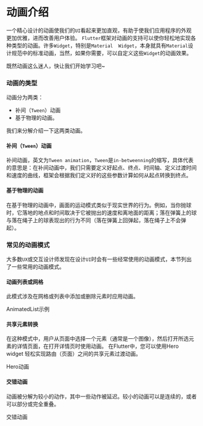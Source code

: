 # 动画介绍

一个精心设计的动画使我们的`UI`看起来更加直观，有助于使我们应用程序的外观更加优雅，进而改善用户体验。 `Flutter`框架对动画的支持可以使你轻松地实现各种类型的动画。许多`Widget`，特别是`Material  Widget`，本身就具有`Material`设计规范中的标准动画，当然，如果你需要，可以自定义这些`Widget`的动画效果。

既然动画这么迷人，快让我们开始学习吧~

### 动画的类型

动画分为两类：

- 补间（`Tween`）动画
- 基于物理的动画。

我们来分解介绍一下这两类动画。

#### 补间（`Tween`）动画

补间动画，英文为`Tween animation`，`Tween`是`in-betweenning`的缩写，具体代表的意思是：在补间动画中，我们只需要定义好起点、终点、时间轴、定义过渡时间和速度的曲线，框架会根据我们定义好的这些参数计算如何从起点转换到终点。

#### 基于物理的动画

在基于物理的动画中，画面的运动模式类似于现实世界的行为。例如，当你抛球时，它落地的地点和时间取决于它被抛出的速度和离地面的距离；落在弹簧上的球与落在绳子上的球表现出的行为不同（落在弹簧上回弹起，落在绳子上不会弹起）。

### 常见的动画模式

大多数`UX`或交互设计师发现在设计`UI`时会有一些经常使用的动画模式，本节列出了一些常用的动画模式。

#### 动画列表或网格

此模式涉及在网格或列表中添加或删除元素时应用动画。

AnimatedList示例

#### 共享元素转换

在这种模式中，用户从页面中选择一个元素（通常是一个图像），然后打开所选元素的详情页面，在打开详情页时使用动画。 在Flutter中，您可以使用Hero widget 轻松实现路由（页面）之间的共享元素过渡动画。

Hero动画

#### 交错动画

动画被分解为较小的动作，其中一些动作被延迟。较小的动画可以是连续的，或者可以部分或完全重叠。

交错动画

